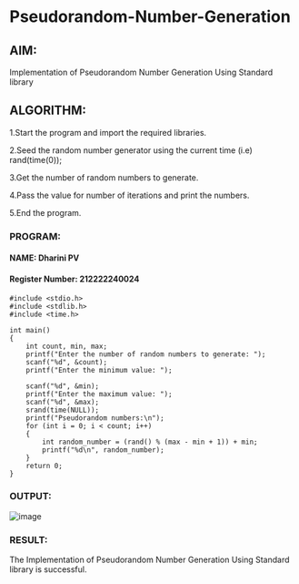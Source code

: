 # Pseudorandom-Number-Generation

## AIM:
Implementation of Pseudorandom Number Generation Using Standard library

## ALGORITHM:
1.Start the program and import the required libraries.

2.Seed the random number generator using the current time (i.e) rand(time(0));

3.Get the number of random numbers to generate.

4.Pass the value for number of iterations and print the numbers.

5.End the program.
### PROGRAM:
#### NAME: Dharini PV
#### Register Number: 212222240024
```
#include <stdio.h>
#include <stdlib.h>
#include <time.h>

int main() 
{
    int count, min, max;
    printf("Enter the number of random numbers to generate: ");
    scanf("%d", &count);
    printf("Enter the minimum value: ");
    
    scanf("%d", &min);
    printf("Enter the maximum value: ");
    scanf("%d", &max);
    srand(time(NULL));
    printf("Pseudorandom numbers:\n");   
    for (int i = 0; i < count; i++) 
    {
        int random_number = (rand() % (max - min + 1)) + min;
        printf("%d\n", random_number);
    }
    return 0;
}
```
### OUTPUT:
![image](https://github.com/user-attachments/assets/7a9de34b-5e7a-406e-979c-6fff75abb729)

### RESULT:
The Implementation of Pseudorandom Number Generation Using Standard library is successful.
